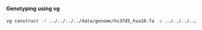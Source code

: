 #### Genotyping using vg

```bash
vg construct -r ../../../../data/genome/hs37d5_hsa10.fa -v ../../../../truthset/HG002_SVs_Tier1_v0.6_hsa10_DEL.vcf.gz >x.vg
```
